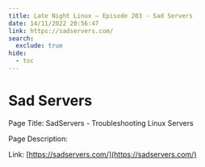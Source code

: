 ```yaml
---
title: Late Night Linux – Episode 203 - Sad Servers
date: 14/11/2022 20:56:47
link: https://sadservers.com/
search:
  exclude: true
hide:
  - toc
---
```


# Sad Servers

Page Title: SadServers - Troubleshooting Linux Servers

Page Description:  

Link: [https://sadservers.com/](https://sadservers.com/)